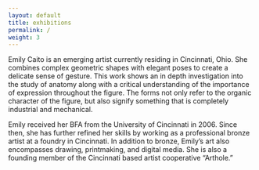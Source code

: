 ```yaml
---
layout: default
title: exhibitions
permalink: /
weight: 3
---
```


Emily Caito is an emerging artist currently residing in Cincinnati, Ohio.  She combines complex geometric shapes with elegant poses to create a delicate sense of gesture.  This work shows an in depth investigation into the study of anatomy along with a critical understanding of the importance of expression throughout the figure.  The forms not only refer to the organic character of the figure, but also signify something that is completely industrial and mechanical.  
 
Emily received her BFA from the University of Cincinnati in 2006.  Since then, she has further refined her skills by working as a professional bronze artist at a foundry in Cincinnati. In addition to bronze, Emily’s art also encompasses drawing, printmaking, and digital media.  She is also a founding member of the Cincinnati based artist cooperative “Arthole.”  